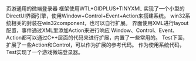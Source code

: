 页游通用的微端登录器
框架使用WTL+GIDPLUS+TINYXML
实现了一个小型的DirectUI界面引擎，使用Window+Control+Event+Action来搭建系统。
win32系统相关的封装在win32component，也可以自行扩展。
界面使用XML进行layout配置，事件通过XML里添加Action来进行响应
Window、Control、Event、Action都可以通过C++层面的代码来进行扩展，内置了一些常用的。
Test下面，扩展了一些Action和Control，可以作为扩展的参考代码。
作为使用系统代码，Test实现了一个游戏微端登录器。


